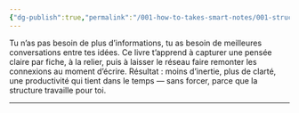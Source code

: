 ```yaml
---
{"dg-publish":true,"permalink":"/001-how-to-takes-smart-notes/001-structure/b03-001-2-message-central/","noteIcon":""}
---
```



Tu n’as pas besoin de plus d’informations, tu as besoin de meilleures conversations entre tes idées. Ce livre t’apprend à capturer une pensée claire par fiche, à la relier, puis à laisser le réseau faire remonter les connexions au moment d’écrire. Résultat : moins d’inertie, plus de clarté, une productivité qui tient dans le temps — sans forcer, parce que la structure travaille pour toi.

---